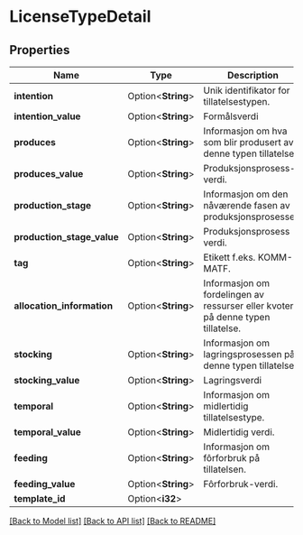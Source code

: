 # LicenseTypeDetail

## Properties

Name | Type | Description | Notes
------------ | ------------- | ------------- | -------------
**intention** | Option<**String**> | Unik identifikator for tillatelsestypen. | [optional]
**intention_value** | Option<**String**> | Formålsverdi | [optional]
**produces** | Option<**String**> | Informasjon om hva som blir produsert av denne typen tillatelse. | [optional]
**produces_value** | Option<**String**> | Produksjonsprosess-verdi. | [optional]
**production_stage** | Option<**String**> | Informasjon om den nåværende fasen av produksjonsprosessen. | [optional]
**production_stage_value** | Option<**String**> | Produksjonsprosess verdi. | [optional]
**tag** | Option<**String**> | Etikett f.eks. KOMM-MATF. | [optional]
**allocation_information** | Option<**String**> | Informasjon om fordelingen av ressurser eller kvoter på denne typen tillatelse. | [optional]
**stocking** | Option<**String**> | Informasjon om lagringsprosessen på denne typen tillatelse. | [optional]
**stocking_value** | Option<**String**> | Lagringsverdi | [optional]
**temporal** | Option<**String**> | Informasjon om midlertidig tillatelsestype. | [optional]
**temporal_value** | Option<**String**> | Midlertidig verdi. | [optional]
**feeding** | Option<**String**> | Informasjon om fôrforbruk på tillatelsen. | [optional]
**feeding_value** | Option<**String**> | Fôrforbruk-verdi. | [optional]
**template_id** | Option<**i32**> |  | [optional]

[[Back to Model list]](../README.md#documentation-for-models) [[Back to API list]](../README.md#documentation-for-api-endpoints) [[Back to README]](../README.md)


